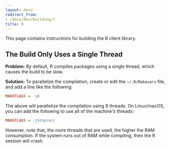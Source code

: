 ```yaml
---
layout: docu
redirect_from:
- /docs/dev/building/r
title: R
---
```


This page contains instructions for building the R client library.

## The Build Only Uses a Single Thread

**Problem:**
By default, R compiles packages using a single thread, which causes the build to be slow.

**Solution:**
To parallelize the compilation, create or edit the `~/.R/Makevars` file, and add a line like the following:

```ini
MAKEFLAGS = -j8
```

The above will parallelize the compilation using 8 threads. On Linux/macOS, you can add the following to use all of the machine's threads:

```ini
MAKEFLAGS = -j$(nproc)
```

However, note that, the more threads that are used, the higher the RAM consumption. If the system runs out of RAM while compiling, then the R session will crash.
